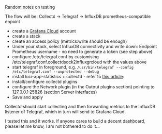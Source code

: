 Random notes on testing

The flow will be:
Collectd -> Telegraf -> InfluxDB prometheus-compatible enpoint


- create a [Grafana Cloud](https://grafana.com/auth/sign-up?refCode=gr8UNV7MqjYkQUh) account
- create a stack
- create an access policy (metrics:write should be enough)
- Under your stack, select InfluxDB connectivity and write down: Endpoint Prometheus username - no need to generate a token (see step above)
- configure /etc/telegraf.conf by customising /etc/telegraf.conf.collectdsock2influxgrcloud with the values above
- start telegraf in foreground, e.g. `/usr/bin/telegraf --config /etc/telegraf.conf --unprotected --debug`
- install luci-app-statistics + collectd - refer to [this article](https://blog.christophersmart.com/2019/09/09/monitoring-openwrt-with-collectd-influxdb-and-grafana/): 
- install/configure collectd plugins
- configure the Network plugin (in the Output plugins section) pointing to 127.0.0.1:25826 (section Server interfaces)
- Save and apply

Collectd should start collecting and then forwarding metrics to the InfluxDB listener of Telegraf, which in turn will send to Grafana Cloud.

I tested this and it works. If anyone cares to build a decent dashboard, please let me know, I am not bothered to do it...

